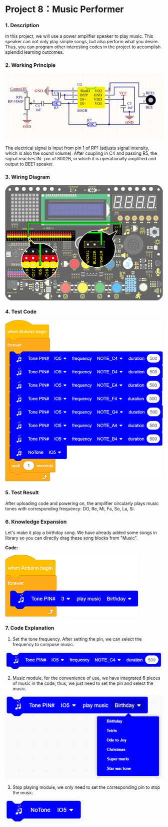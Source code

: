 # **Project 8：Music Performer**

### **1. Description**

In this project, we will use a power amplifier speaker to play music. This speaker can not only play simple songs, but also perform what you desire. Thus, you can program other interesting codes in the project to accomplish splendid learning outcomes.

### **2. Working Principle**

![img-20230225081927](./media/img-20230225081927.png)

The electrical signal is input from pin 1 of RP1 (adjusts signal intensity, which is also the sound volume).
After coupling in C4 and passing R5, the signal reaches IN- pin of 8002B, in which it is operationally amplified and output to BEE1 speaker. 

### **3. Wiring Diagram**

![8](./media/8.jpg)

### **4. Test Code**

![](./media/8-1.png)

### **5. Test Result**

After uploading code and powering on, the amplifier circularly plays music tones with corresponding frequency: DO, Re, Mi, Fa, So, La, Si.


### **6. Knowledge Expansion**

Let's make it play a birthday song. We have already added some songs in library so you can directly drag these song blocks from "Music". 

**Code:**

![8-2](./media/8-2-1679649802985-11.png)

### **7. Code Explanation**

1. Set the tone frequency. After setting the pin, we can select the frequency to compose music.  

![](./media/image-20230420082925035.png)

2. Music module, for the convenience of use, we have integrated 6 pieces of music in the code, thus, we just need to set the pin and select the music.

![image-20230420083006985](./media/image-20230420083006985.png)

3. Stop playing module, we only need to set the corresponding pin to stop the music

![image-20230420083027044](./media/image-20230420083027044.png)
